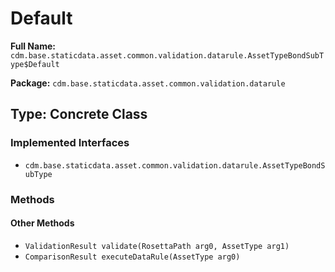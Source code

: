 # Default

**Full Name:** `cdm.base.staticdata.asset.common.validation.datarule.AssetTypeBondSubType$Default`

**Package:** `cdm.base.staticdata.asset.common.validation.datarule`

## Type: Concrete Class

### Implemented Interfaces

- `cdm.base.staticdata.asset.common.validation.datarule.AssetTypeBondSubType`

### Methods

#### Other Methods

- `ValidationResult validate(RosettaPath arg0, AssetType arg1)`
- `ComparisonResult executeDataRule(AssetType arg0)`

